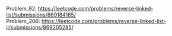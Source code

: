 Problem_92: https://leetcode.com/problems/reverse-linked-list/submissions/869184165/ <br />
Problem_206: https://leetcode.com/problems/reverse-linked-list-ii/submissions/869205285/ <br />